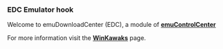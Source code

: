### EDC Emulator hook

Welcome to emuDownloadCenter (EDC), a module of [**emuControlCenter**](https://github.com/PhoenixInteractiveNL/emuControlCenter/wiki/)

For more information visit the [**WinKawaks**](https://github.com/PhoenixInteractiveNL/emuDownloadCenter/wiki/Emulator-winkawaks#menu) page.
